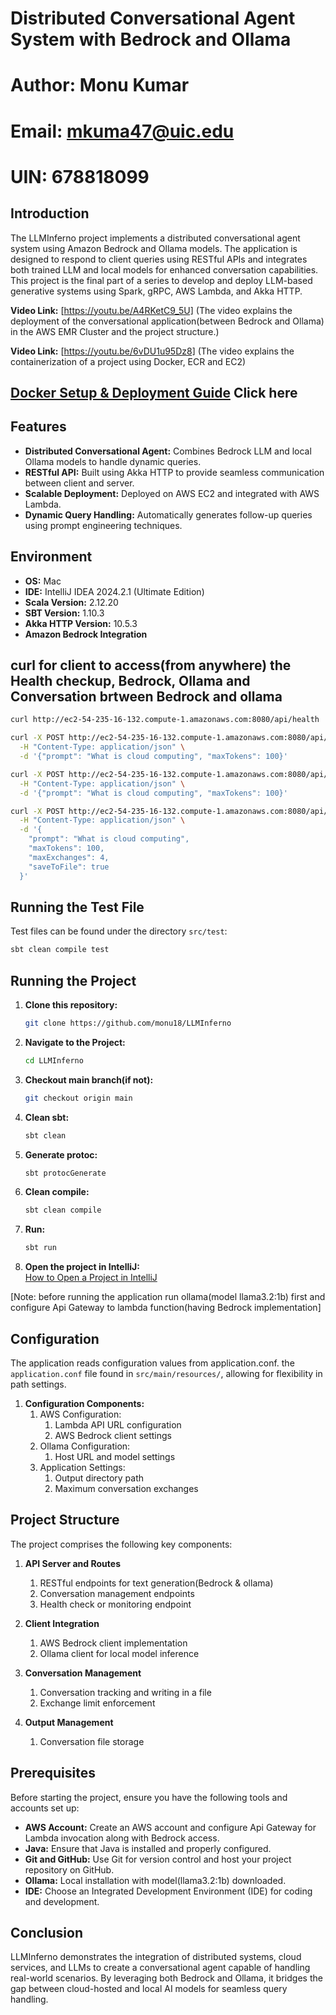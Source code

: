 # Distributed Conversational Agent System with Bedrock and Ollama
# Author: Monu Kumar
# Email: mkuma47@uic.edu
# UIN: 678818099

## Introduction
The LLMInferno project implements a distributed conversational agent system using Amazon Bedrock and Ollama models. The application is designed to respond to client queries using RESTful APIs and integrates both trained LLM and local models for enhanced conversation capabilities. This project is the final part of a series to develop and deploy LLM-based generative systems using Spark, gRPC, AWS Lambda, and Akka HTTP.

**Video Link:** [https://youtu.be/A4RKetC9_5U] (The video explains the deployment of the conversational application(between Bedrock and Ollama) in the AWS EMR Cluster and the project structure.)

**Video Link:** [https://youtu.be/6vDU1u95Dz8] (The video explains the containerization of a project using Docker, ECR and EC2)

## [Docker Setup & Deployment Guide](READMEDOCKER.md) Click here

## Features
- **Distributed Conversational Agent:** Combines Bedrock LLM and local Ollama models to handle dynamic queries.
- **RESTful API:** Built using Akka HTTP to provide seamless communication between client and server.
- **Scalable Deployment:** Deployed on AWS EC2 and integrated with AWS Lambda.
- **Dynamic Query Handling:** Automatically generates follow-up queries using prompt engineering techniques.

## Environment
- **OS:** Mac
- **IDE:** IntelliJ IDEA 2024.2.1 (Ultimate Edition)
- **Scala Version:** 2.12.20
- **SBT Version:** 1.10.3
- **Akka HTTP Version:** 10.5.3
- **Amazon Bedrock Integration**

## curl for client to access(from anywhere) the Health checkup, Bedrock, Ollama and Conversation brtween Bedrock and ollama

```bash
curl http://ec2-54-235-16-132.compute-1.amazonaws.com:8080/api/health
```

```bash
curl -X POST http://ec2-54-235-16-132.compute-1.amazonaws.com:8080/api/generate/bedrock \
  -H "Content-Type: application/json" \
  -d '{"prompt": "What is cloud computing", "maxTokens": 100}'
```

```bash
curl -X POST http://ec2-54-235-16-132.compute-1.amazonaws.com:8080/api/generate/ollama \
  -H "Content-Type: application/json" \
  -d '{"prompt": "What is cloud computing", "maxTokens": 100}'
```

```bash
curl -X POST http://ec2-54-235-16-132.compute-1.amazonaws.com:8080/api/generate/conversation \
  -H "Content-Type: application/json" \
  -d '{
    "prompt": "What is cloud computing",
    "maxTokens": 100,
    "maxExchanges": 4,
    "saveToFile": true
  }'
```

## Running the Test File
Test files can be found under the directory `src/test`:
```bash
sbt clean compile test
```

## Running the Project
1. **Clone this repository:**
   ```bash
   git clone https://github.com/monu18/LLMInferno
   ```
2. **Navigate to the Project:**
   ```bash
   cd LLMInferno
   ```
3. **Checkout main branch(if not):**
   ```bash
   git checkout origin main
   ```
4. **Clean sbt:**
   ```bash
   sbt clean
   ``` 
5. **Generate protoc:**
   ```bash
   sbt protocGenerate
   ```
6. **Clean compile:**
   ```bash
   sbt clean compile
   ``` 
7. **Run:**
   ```bash
   sbt run
   ``` 
8. **Open the project in IntelliJ:**  
   [How to Open a Project in IntelliJ](https://www.jetbrains.com/help/idea/import-project-or-module-wizard.html#open-project)

[Note: before running the application run ollama(model llama3.2:1b) first and configure Api Gateway to lambda function(having Bedrock implementation]

## Configuration
The application reads configuration values from application.conf. the `application.conf` file found in `src/main/resources/`, allowing for flexibility in path settings.

1. **Configuration Components:**
    1. AWS Configuration:
        1. Lambda API URL configuration
        2. AWS Bedrock client settings
    2. Ollama Configuration:
        1. Host URL and model settings
    3. Application Settings:
        1. Output directory path
        2. Maximum conversation exchanges

## Project Structure
The project comprises the following key components:

1. **API Server and Routes**
    1.	RESTful endpoints for text generation(Bedrock & ollama)
    2.	Conversation management endpoints
    3.	Health check or monitoring endpoint

2. **Client Integration**
    1.	AWS Bedrock client implementation
    2.	Ollama client for local model inference

3. **Conversation Management**
    1.	Conversation tracking and writing in a file
    2.	Exchange limit enforcement

4. **Output Management**
    1.	Conversation file storage


## Prerequisites
Before starting the project, ensure you have the following tools and accounts set up:
- **AWS Account:** Create an AWS account and configure Api Gateway for Lambda invocation along with Bedrock access.
- **Java:** Ensure that Java is installed and properly configured.
- **Git and GitHub:** Use Git for version control and host your project repository on GitHub.
- **Ollama:** Local installation with model(llama3.2:1b) downloaded.
- **IDE:** Choose an Integrated Development Environment (IDE) for coding and development.

## Conclusion
LLMInferno demonstrates the integration of distributed systems, cloud services, and LLMs to create a conversational agent capable of handling real-world scenarios. By leveraging both Bedrock and Ollama, it bridges the gap between cloud-hosted and local AI models for seamless query handling.
